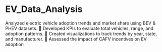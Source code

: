 # EV_Data_Analysis
Analyzed electric vehicle adoption trends and market share using BEV &amp; PHEV datasets.  Developed KPIs to evaluate total vehicles, range, and adoption patterns.  Created visualizations to track trends by year, state, and manufacturer.  Assessed the impact of CAFV incentives on EV adoption
